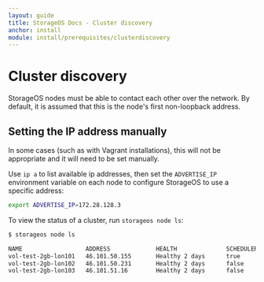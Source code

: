 ```yaml
---
layout: guide
title: StorageOS Docs - Cluster discovery
anchor: install
module: install/prerequisites/clusterdiscovery
---
```


# Cluster discovery

StorageOS nodes must be able to contact each other over the network.  By default, it is assumed that this is the node's first non-loopback address.

## Setting the IP address manually

In some cases (such as with Vagrant installations), this will not be appropriate and it will need to be set manually.

Use `ip a` to list available ip addresses, then set the `ADVERTISE_IP` environment variable on each node to configure StorageOS to use a
specific address:

```bash
export ADVERTISE_IP=172.28.128.3
```

To view the status of a cluster, run `storageos node ls`:

```bash
$ storageos node ls

NAME                  ADDRESS             HEALTH              SCHEDULER           VOLUMES             TOTAL               USED                VERSION             LABELS
vol-test-2gb-lon101   46.101.50.155       Healthy 2 days      true                M: 0, R: 2          77.43GiB            5.66%               0.7 (00ab7b3 rev)
vol-test-2gb-lon102   46.101.50.231       Healthy 2 days      false               M: 1, R: 0          38.71GiB            5.90%               0.7 (00ab7b3 rev)
vol-test-2gb-lon103   46.101.51.16        Healthy 2 days      false               M: 1, R: 1          77.43GiB            5.61%               0.7 (00ab7b3 rev)
```

<!--
A StorageOS cluster needs to know the exact cluster size and peers to connect to
during start up.


## Cluster discovery

The StorageOS discovery service makes it easy to form a cluster using a token, which is supplied to each node. This is available through the [StorageOS CLI](link /_docs/reference/cli).

To get a token:
```bash
$ storageos cluster create
cluster token: 017e4605-3c3a-434d-b4b1-dfe514a9cd0f
```

Supply this cluster ID to all the nodes that you want to join the cluster:
```bash
CLUSTER_ID=017e4605-3c3a-434d-b4b1-dfe514a9cd0f
```

Each node will report that it is waiting for the cluster. Once enough members
are registered, StorageOS will start up.

Alternatively, you can supply the `INITIAL_CLUSTER` environment variable:

```bash
INITIAL_CLUSTER=storageos-1=http://172.28.128.3:2380,storageos-2=http://172.28.128.9:2380,storageos-3=http://172.28.128.15:2380
```
-->
